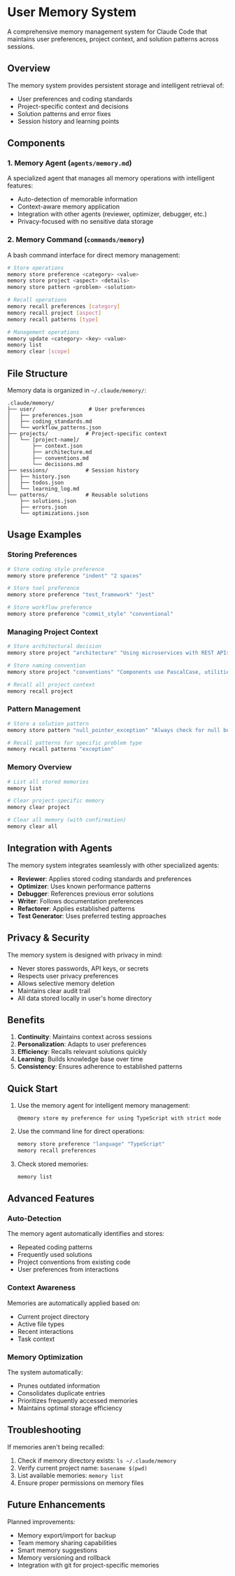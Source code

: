 # User Memory System

A comprehensive memory management system for Claude Code that maintains user preferences, project context, and solution patterns across sessions.

## Overview

The memory system provides persistent storage and intelligent retrieval of:
- User preferences and coding standards
- Project-specific context and decisions
- Solution patterns and error fixes
- Session history and learning points

## Components

### 1. Memory Agent (`agents/memory.md`)
A specialized agent that manages all memory operations with intelligent features:
- Auto-detection of memorable information
- Context-aware memory application
- Integration with other agents (reviewer, optimizer, debugger, etc.)
- Privacy-focused with no sensitive data storage

### 2. Memory Command (`commands/memory`)
A bash command interface for direct memory management:

```bash
# Store operations
memory store preference <category> <value>
memory store project <aspect> <details>
memory store pattern <problem> <solution>

# Recall operations
memory recall preferences [category]
memory recall project [aspect]
memory recall patterns [type]

# Management operations
memory update <category> <key> <value>
memory list
memory clear [scope]
```

## File Structure

Memory data is organized in `~/.claude/memory/`:

```
.claude/memory/
├── user/                 # User preferences
│   ├── preferences.json
│   ├── coding_standards.md
│   └── workflow_patterns.json
├── projects/            # Project-specific context
│   └── [project-name]/
│       ├── context.json
│       ├── architecture.md
│       ├── conventions.md
│       └── decisions.md
├── sessions/            # Session history
│   ├── history.json
│   ├── todos.json
│   └── learning_log.md
└── patterns/            # Reusable solutions
    ├── solutions.json
    ├── errors.json
    └── optimizations.json
```

## Usage Examples

### Storing Preferences
```bash
# Store coding style preference
memory store preference "indent" "2 spaces"

# Store tool preference
memory store preference "test_framework" "jest"

# Store workflow preference
memory store preference "commit_style" "conventional"
```

### Managing Project Context
```bash
# Store architectural decision
memory store project "architecture" "Using microservices with REST APIs"

# Store naming convention
memory store project "conventions" "Components use PascalCase, utilities use camelCase"

# Recall all project context
memory recall project
```

### Pattern Management
```bash
# Store a solution pattern
memory store pattern "null_pointer_exception" "Always check for null before dereferencing"

# Recall patterns for specific problem type
memory recall patterns "exception"
```

### Memory Overview
```bash
# List all stored memories
memory list

# Clear project-specific memory
memory clear project

# Clear all memory (with confirmation)
memory clear all
```

## Integration with Agents

The memory system integrates seamlessly with other specialized agents:

- **Reviewer**: Applies stored coding standards and preferences
- **Optimizer**: Uses known performance patterns
- **Debugger**: References previous error solutions
- **Writer**: Follows documentation preferences
- **Refactorer**: Applies established patterns
- **Test Generator**: Uses preferred testing approaches

## Privacy & Security

The memory system is designed with privacy in mind:
- Never stores passwords, API keys, or secrets
- Respects user privacy preferences
- Allows selective memory deletion
- Maintains clear audit trail
- All data stored locally in user's home directory

## Benefits

1. **Continuity**: Maintains context across sessions
2. **Personalization**: Adapts to user preferences
3. **Efficiency**: Recalls relevant solutions quickly
4. **Learning**: Builds knowledge base over time
5. **Consistency**: Ensures adherence to established patterns

## Quick Start

1. Use the memory agent for intelligent memory management:
   ```
   @memory store my preference for using TypeScript with strict mode
   ```

2. Use the command line for direct operations:
   ```bash
   memory store preference "language" "TypeScript"
   memory recall preferences
   ```

3. Check stored memories:
   ```bash
   memory list
   ```

## Advanced Features

### Auto-Detection
The memory agent automatically identifies and stores:
- Repeated coding patterns
- Frequently used solutions
- Project conventions from existing code
- User preferences from interactions

### Context Awareness
Memories are automatically applied based on:
- Current project directory
- Active file types
- Recent interactions
- Task context

### Memory Optimization
The system automatically:
- Prunes outdated information
- Consolidates duplicate entries
- Prioritizes frequently accessed memories
- Maintains optimal storage efficiency

## Troubleshooting

If memories aren't being recalled:
1. Check if memory directory exists: `ls ~/.claude/memory`
2. Verify current project name: `basename $(pwd)`
3. List available memories: `memory list`
4. Ensure proper permissions on memory files

## Future Enhancements

Planned improvements:
- Memory export/import for backup
- Team memory sharing capabilities
- Smart memory suggestions
- Memory versioning and rollback
- Integration with git for project-specific memories